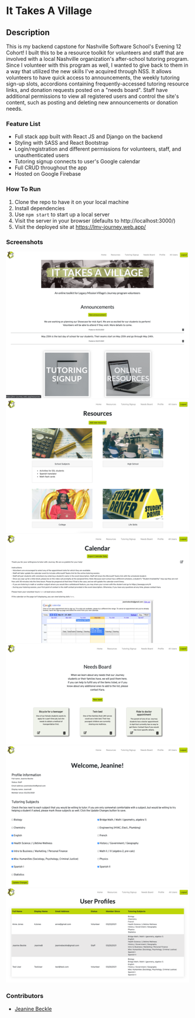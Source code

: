 # It Takes A Village

## Description
This is my backend capstone for Nashville Software School's Evening 12 Cohort! I built this to be a resource toolkit for volunteers and staff that are involved with a local Nashville organization's after-school tutoring program. Since I volunteer with this program as well, I wanted to give back to them in a way that utilized the new skills I've acquired through NSS. It allows volunteers to have quick access to announcements, the weekly tutoring sign-up slots, accordions containing frequently-accessed tutoring resource links, and donation requests posted on a "needs board". Staff have additional permissions to view all registered users and control the site's content, such as posting and deleting new announcements or donation needs. 

### Feature List
* Full stack app built with React JS and Django on the backend
* Styling with SASS and React Bootstrap
* Login/registration and different permissions for volunteers, staff, and unauthenticated users
* Tutoring signup connects to user's Google calendar
* Full CRUD throughout the app
* Hosted on Google Firebase

### How To Run
1. Clone the repo to have it on your local machine
1. Install dependencies
1. Use `npm start` to start up a local server
1. Visit the server in your browser (defaults to http://localhost:3000/)
1. Visit the deployed site at https://lmv-journey.web.app/

### Screenshots
<img src='./images/village1.png' width=500>
<img src='./images/village2.png' width=500>
<img src='./images/village3.png' width=500>
<img src='./images/village4.png' width=500>
<img src='./images/village5.png' width=500>
<img src='./images/village6.png' width=500>

### Contributors
* [Jeanine Beckle](https://github.com/jeaninebeckle)
